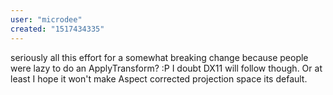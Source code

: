 ```yaml
---
user: "microdee"
created: "1517434335"
---
```


seriously all this effort for a somewhat breaking change because people were lazy to do an ApplyTransform? :P
I doubt DX11 will follow though. Or at least I hope it won't make Aspect corrected projection space its default.
